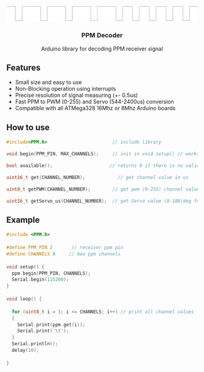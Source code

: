 ![PROJECT_PHOTO](https://github.com/VICLER/PPMDecoder/blob/master/ppm_img.PNG)

<h3 align="center">PPM Decoder</h3>
<p align="center">Arduino library for decoding PPM receiver signal</p>

<!-- FEAUTURES -->
## Features
* Small size and easy to use
* Non-Blocking operation using interrupts
* Precise resolution of signal measuring (+- 0.5us)
* Fast PPM to PWM (0-255) and Servo (544-2400us) conversion
* Compatible with all ATMega328 16Mhz or 8Mhz Arduino boards

## How to use
```C++
#include<PPM.h>                        // include library
```
```C++
void begin(PPM_PIN, MAX_CHANNELS);     // init in void setup() // works only with pin 2(PD2) or pin 3(PD3)
```
```C++
bool available();                     // returns 0 if there is no valid pulses from receiver
```
```C++
uint16_t get(CHANNEL_NUMBER);            // get channel value in us
```
```C++
uint8_t getPWM(CHANNEL_NUMBER);        // get pwm (0-255) channel value
```
```C++
uint16_t getServo_us(CHANNEL_NUMBER);  // get Servo value (0-180)deg for using with Servo.writeMicroseconds() in range (544-2400)us
```
## Example
```C++
#include <PPM.h>

#define PPM_PIN 2       // receiver ppm pin
#define CHANNELS 8     // max ppm channels

void setup() {
  ppm.begin(PPM_PIN, CHANNELS);
  Serial.begin(115200);
}

void loop() {

  for (uint8_t i = 1; i <= CHANNELS; i++) // print all channel values
  {
    Serial.print(ppm.get(i));
    Serial.print('\t');
  }
  Serial.println();
  delay(10);
  
}
```
